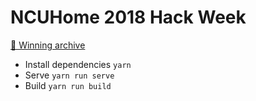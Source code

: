 # NCUHome 2018 Hack Week

[👑 Winning archive](../../tree/archive)

- Install dependencies `yarn`
- Serve `yarn run serve`
- Build `yarn run build`
